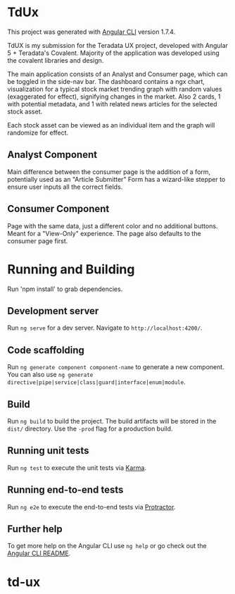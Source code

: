 # TdUx

This project was generated with [Angular CLI](https://github.com/angular/angular-cli) version 1.7.4.

TdUX is my submission for the Teradata UX project, developed with Angular 5 + Teradata's Covalent. Majority of the application was developed using the covalent libraries and design.

The main application consists of an Analyst and Consumer page, which can be toggled in the side-nav bar. The dashboard contains a ngx chart, visualization for a typical stock market trending graph with random values (exaggerated for effect), signifying changes in the market. Also 2 cards, 1 with potential metadata, and 1 with related news articles for the selected stock asset. 

Each stock asset can be viewed as an individual item and the graph will randomize for effect.

## Analyst Component

Main difference between the consumer page is the addition of a form, potentially used as an "Article Submitter" Form has a wizard-like stepper to ensure user inputs all the correct fields.

## Consumer Component

Page with the same data, just a different color and no additional buttons. Meant for a "View-Only" experience. The page also defaults to the consumer page first. 


# Running and Building

Run 'npm install' to grab dependencies.

## Development server

Run `ng serve` for a dev server. Navigate to `http://localhost:4200/`.

## Code scaffolding

Run `ng generate component component-name` to generate a new component. You can also use `ng generate directive|pipe|service|class|guard|interface|enum|module`.

## Build

Run `ng build` to build the project. The build artifacts will be stored in the `dist/` directory. Use the `-prod` flag for a production build.

## Running unit tests

Run `ng test` to execute the unit tests via [Karma](https://karma-runner.github.io).

## Running end-to-end tests

Run `ng e2e` to execute the end-to-end tests via [Protractor](http://www.protractortest.org/).

## Further help

To get more help on the Angular CLI use `ng help` or go check out the [Angular CLI README](https://github.com/angular/angular-cli/blob/master/README.md).
# td-ux
